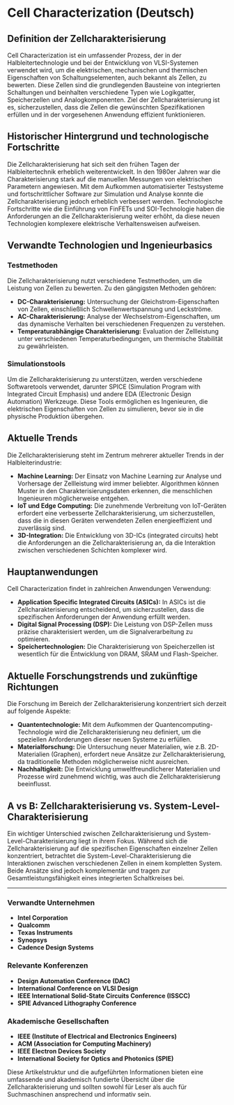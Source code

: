 # Cell Characterization (Deutsch)

## Definition der Zellcharakterisierung

Cell Characterization ist ein umfassender Prozess, der in der Halbleitertechnologie und bei der Entwicklung von VLSI-Systemen verwendet wird, um die elektrischen, mechanischen und thermischen Eigenschaften von Schaltungselementen, auch bekannt als Zellen, zu bewerten. Diese Zellen sind die grundlegenden Bausteine von integrierten Schaltungen und beinhalten verschiedene Typen wie Logikgatter, Speicherzellen und Analogkomponenten. Ziel der Zellcharakterisierung ist es, sicherzustellen, dass die Zellen die gewünschten Spezifikationen erfüllen und in der vorgesehenen Anwendung effizient funktionieren.

## Historischer Hintergrund und technologische Fortschritte

Die Zellcharakterisierung hat sich seit den frühen Tagen der Halbleitertechnik erheblich weiterentwickelt. In den 1980er Jahren war die Charakterisierung stark auf die manuellen Messungen von elektrischen Parametern angewiesen. Mit dem Aufkommen automatisierter Testsysteme und fortschrittlicher Software zur Simulation und Analyse konnte die Zellcharakterisierung jedoch erheblich verbessert werden. Technologische Fortschritte wie die Einführung von FinFETs und SOI-Technologie haben die Anforderungen an die Zellcharakterisierung weiter erhöht, da diese neuen Technologien komplexere elektrische Verhaltensweisen aufweisen.

## Verwandte Technologien und Ingenieurbasics

### Testmethoden

Die Zellcharakterisierung nutzt verschiedene Testmethoden, um die Leistung von Zellen zu bewerten. Zu den gängigsten Methoden gehören:

- **DC-Charakterisierung:** Untersuchung der Gleichstrom-Eigenschaften von Zellen, einschließlich Schwellenwertspannung und Leckströme.
- **AC-Charakterisierung:** Analyse der Wechselstrom-Eigenschaften, um das dynamische Verhalten bei verschiedenen Frequenzen zu verstehen.
- **Temperaturabhängige Charakterisierung:** Evaluation der Zellleistung unter verschiedenen Temperaturbedingungen, um thermische Stabilität zu gewährleisten.

### Simulationstools

Um die Zellcharakterisierung zu unterstützen, werden verschiedene Softwaretools verwendet, darunter SPICE (Simulation Program with Integrated Circuit Emphasis) und andere EDA (Electronic Design Automation) Werkzeuge. Diese Tools ermöglichen es Ingenieuren, die elektrischen Eigenschaften von Zellen zu simulieren, bevor sie in die physische Produktion übergehen.

## Aktuelle Trends

Die Zellcharakterisierung steht im Zentrum mehrerer aktueller Trends in der Halbleiterindustrie:

- **Machine Learning:** Der Einsatz von Machine Learning zur Analyse und Vorhersage der Zellleistung wird immer beliebter. Algorithmen können Muster in den Charakterisierungsdaten erkennen, die menschlichen Ingenieuren möglicherweise entgehen.
- **IoT und Edge Computing:** Die zunehmende Verbreitung von IoT-Geräten erfordert eine verbesserte Zellcharakterisierung, um sicherzustellen, dass die in diesen Geräten verwendeten Zellen energieeffizient und zuverlässig sind.
- **3D-Integration:** Die Entwicklung von 3D-ICs (integrated circuits) hebt die Anforderungen an die Zellcharakterisierung an, da die Interaktion zwischen verschiedenen Schichten komplexer wird.

## Hauptanwendungen

Cell Characterization findet in zahlreichen Anwendungen Verwendung:

- **Application Specific Integrated Circuits (ASICs):** In ASICs ist die Zellcharakterisierung entscheidend, um sicherzustellen, dass die spezifischen Anforderungen der Anwendung erfüllt werden.
- **Digital Signal Processing (DSP):** Die Leistung von DSP-Zellen muss präzise charakterisiert werden, um die Signalverarbeitung zu optimieren.
- **Speichertechnologien:** Die Charakterisierung von Speicherzellen ist wesentlich für die Entwicklung von DRAM, SRAM und Flash-Speicher.

## Aktuelle Forschungstrends und zukünftige Richtungen

Die Forschung im Bereich der Zellcharakterisierung konzentriert sich derzeit auf folgende Aspekte:

- **Quantentechnologie:** Mit dem Aufkommen der Quantencomputing-Technologie wird die Zellcharakterisierung neu definiert, um die speziellen Anforderungen dieser neuen Systeme zu erfüllen.
- **Materialforschung:** Die Untersuchung neuer Materialien, wie z.B. 2D-Materialien (Graphen), erfordert neue Ansätze zur Zellcharakterisierung, da traditionelle Methoden möglicherweise nicht ausreichen.
- **Nachhaltigkeit:** Die Entwicklung umweltfreundlicherer Materialien und Prozesse wird zunehmend wichtig, was auch die Zellcharakterisierung beeinflusst.

## A vs B: Zellcharakterisierung vs. System-Level-Charakterisierung

Ein wichtiger Unterschied zwischen Zellcharakterisierung und System-Level-Charakterisierung liegt in ihrem Fokus. Während sich die Zellcharakterisierung auf die spezifischen Eigenschaften einzelner Zellen konzentriert, betrachtet die System-Level-Charakterisierung die Interaktionen zwischen verschiedenen Zellen in einem kompletten System. Beide Ansätze sind jedoch komplementär und tragen zur Gesamtleistungsfähigkeit eines integrierten Schaltkreises bei.

---

### Verwandte Unternehmen

- **Intel Corporation**
- **Qualcomm**
- **Texas Instruments**
- **Synopsys**
- **Cadence Design Systems**

### Relevante Konferenzen

- **Design Automation Conference (DAC)**
- **International Conference on VLSI Design**
- **IEEE International Solid-State Circuits Conference (ISSCC)**
- **SPIE Advanced Lithography Conference**

### Akademische Gesellschaften

- **IEEE (Institute of Electrical and Electronics Engineers)**
- **ACM (Association for Computing Machinery)**
- **IEEE Electron Devices Society**
- **International Society for Optics and Photonics (SPIE)**

Diese Artikelstruktur und die aufgeführten Informationen bieten eine umfassende und akademisch fundierte Übersicht über die Zellcharakterisierung und sollten sowohl für Leser als auch für Suchmaschinen ansprechend und informativ sein.